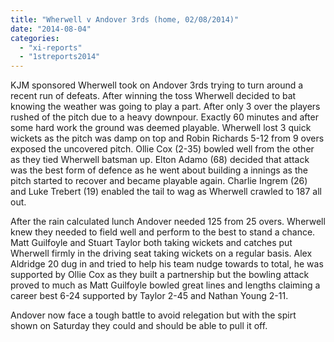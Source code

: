 ```yaml
---
title: "Wherwell v Andover 3rds (home, 02/08/2014)"
date: "2014-08-04"
categories: 
  - "xi-reports"
  - "1streports2014"
---
```


KJM sponsored Wherwell took on Andover 3rds trying to turn around a recent run of defeats. After winning the toss Wherwell decided to bat knowing the weather was going to play a part. After only 3 over the players rushed of the pitch due to a heavy downpour. Exactly 60 minutes and after some hard work the ground was deemed playable. Wherwell lost 3 quick wickets as the pitch was damp on top and Robin Richards 5-12 from 9 overs exposed the uncovered pitch. Ollie Cox (2-35) bowled well from the other as they tied Wherwell batsman up. Elton Adamo (68) decided that attack was the best form of defence as he went about building a innings as the pitch started to recover and became playable again. Charlie Ingrem (26) and Luke Trebert (19) enabled the tail to wag as Wherwell crawled to 187 all out.

After the rain calculated lunch Andover needed 125 from 25 overs. Wherwell knew they needed to field well and perform to the best to stand a chance. Matt Guilfoyle and Stuart Taylor both taking wickets and catches put Wherwell firmly in the driving seat taking wickets on a regular basis. Alex Aldridge 20 dug in and tried to help his team nudge towards to total, he was supported by Ollie Cox as they built a partnership but the bowling attack proved to much as Matt Guilfoyle bowled great lines and lengths claiming a career best 6-24 supported by Taylor 2-45 and Nathan Young 2-11.

Andover now face a tough battle to avoid relegation but with the spirt shown on Saturday they could and should be able to pull it off.
